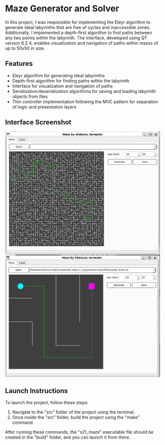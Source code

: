 # Maze Generator and Solver

In this project, I was responsible for implementing the Eleyr algorithm to generate ideal labyrinths that are free of cycles and inaccessible zones. Additionally, I implemented a depth-first algorithm to find paths between any two points within the labyrinth. The interface, developed using QT version 6.2.4, enables visualization and navigation of paths within mazes of up to 50x50 in size.

## Features

- Eleyr algorithm for generating ideal labyrinths
- Depth-first algorithm for finding paths within the labyrinth
- Interface for visualization and navigation of paths
- Serialization/deserialization algorithms for saving and loading labyrinth objects from files
- Thin controller implementation following the MVC pattern for separation of logic and presentation layers

## Interface Screenshot
<img src="screenshots/interface1.bmp" alt="Interface Screenshot" width="600"/>

<img src="screenshots/interface2.bmp" alt="Interface Screenshot" width="600"/>

## Launch Instructions

To launch the project, follow these steps:

1. Navigate to the "src" folder of the project using the terminal.
2. Once inside the "src" folder, build the project using the "make" command.

After running these commands, the "s21_maze" executable file should be created in the "build" folder, and you can launch it from there.